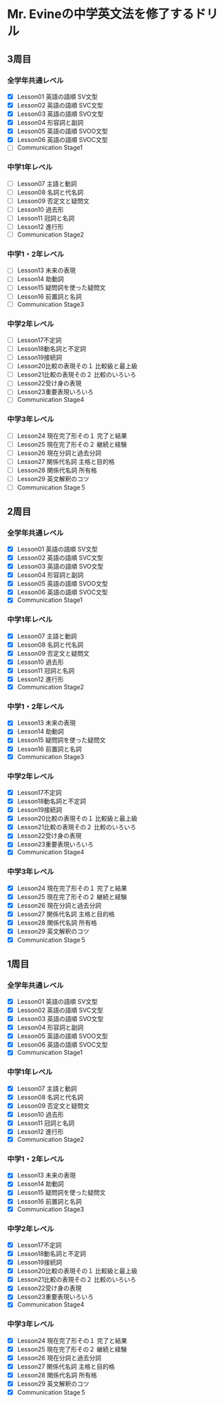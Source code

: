 # Mr. Evineの中学英文法を修了するドリル
## 3周目
### 全学年共通レベル
- [x] Lesson01 英語の語順 SV文型
- [x] Lesson02 英語の語順 SVC文型
- [x] Lesson03 英語の語順 SVO文型
- [x] Lesson04 形容詞と副詞
- [x] Lesson05 英語の語順 SVOO文型
- [x] Lesson06 英語の語順 SVOC文型
- [ ] Communication Stage1

### 中学1年レベル
- [ ] Lesson07 主語と動詞
- [ ] Lesson08 名詞と代名詞
- [ ] Lesson09 否定文と疑問文
- [ ] Lesson10 過去形
- [ ] Lesson11 冠詞と名詞
- [ ] Lesson12 進行形
- [ ] Communication Stage2

### 中学1・2年レベル
- [ ] Lesson13 未来の表現
- [ ] Lesson14 助動詞
- [ ] Lesson15 疑問詞を使った疑問文
- [ ] Lesson16 前置詞と名詞
- [ ] Communication Stage3

### 中学2年レベル
- [ ] Lesson17不定詞
- [ ] Lesson18動名詞と不定詞
- [ ] Lesson19接続詞
- [ ] Lesson20比較の表現その１ 比較級と最上級
- [ ] Lesson21比較の表現その２ 比較のいろいろ
- [ ] Lesson22受け身の表現
- [ ] Lesson23重要表現いろいろ
- [ ] Communication Stage4

### 中学3年レベル
- [ ] Lesson24 現在完了形その１ 完了と結果
- [ ] Lesson25 現在完了形その２ 継続と経験
- [ ] Lesson26 現在分詞と過去分詞
- [ ] Lesson27 関係代名詞 主格と目的格
- [ ] Lesson28 関係代名詞 所有格
- [ ] Lesson29 英文解釈のコツ
- [ ] Communication Stage５

## 2周目
### 全学年共通レベル
- [x] Lesson01 英語の語順 SV文型
- [x] Lesson02 英語の語順 SVC文型
- [x] Lesson03 英語の語順 SVO文型
- [x] Lesson04 形容詞と副詞
- [x] Lesson05 英語の語順 SVOO文型
- [x] Lesson06 英語の語順 SVOC文型
- [x] Communication Stage1

### 中学1年レベル
- [x] Lesson07 主語と動詞
- [x] Lesson08 名詞と代名詞
- [x] Lesson09 否定文と疑問文
- [x] Lesson10 過去形
- [x] Lesson11 冠詞と名詞
- [x] Lesson12 進行形
- [x] Communication Stage2

### 中学1・2年レベル
- [x] Lesson13 未来の表現
- [x] Lesson14 助動詞
- [x] Lesson15 疑問詞を使った疑問文
- [x] Lesson16 前置詞と名詞
- [x] Communication Stage3

### 中学2年レベル
- [x] Lesson17不定詞
- [x] Lesson18動名詞と不定詞
- [x] Lesson19接続詞
- [x] Lesson20比較の表現その１ 比較級と最上級
- [x] Lesson21比較の表現その２ 比較のいろいろ
- [x] Lesson22受け身の表現
- [x] Lesson23重要表現いろいろ
- [x] Communication Stage4

### 中学3年レベル
- [x] Lesson24 現在完了形その１ 完了と結果
- [x] Lesson25 現在完了形その２ 継続と経験
- [x] Lesson26 現在分詞と過去分詞
- [x] Lesson27 関係代名詞 主格と目的格
- [x] Lesson28 関係代名詞 所有格
- [x] Lesson29 英文解釈のコツ
- [x] Communication Stage５

## 1周目
### 全学年共通レベル
- [x] Lesson01 英語の語順 SV文型
- [x] Lesson02 英語の語順 SVC文型
- [x] Lesson03 英語の語順 SVO文型
- [x] Lesson04 形容詞と副詞
- [x] Lesson05 英語の語順 SVOO文型
- [x] Lesson06 英語の語順 SVOC文型
- [x] Communication Stage1

### 中学1年レベル
- [x] Lesson07 主語と動詞
- [x] Lesson08 名詞と代名詞
- [x] Lesson09 否定文と疑問文
- [x] Lesson10 過去形
- [x] Lesson11 冠詞と名詞
- [x] Lesson12 進行形
- [x] Communication Stage2

### 中学1・2年レベル
- [x] Lesson13 未来の表現
- [x] Lesson14 助動詞
- [x] Lesson15 疑問詞を使った疑問文
- [x] Lesson16 前置詞と名詞
- [x] Communication Stage3

### 中学2年レベル
- [x] Lesson17不定詞
- [x] Lesson18動名詞と不定詞
- [x] Lesson19接続詞
- [x] Lesson20比較の表現その１ 比較級と最上級
- [x] Lesson21比較の表現その２ 比較のいろいろ
- [x] Lesson22受け身の表現
- [x] Lesson23重要表現いろいろ
- [x] Communication Stage4

### 中学3年レベル
- [x] Lesson24 現在完了形その１ 完了と結果
- [x] Lesson25 現在完了形その２ 継続と経験
- [x] Lesson26 現在分詞と過去分詞
- [x] Lesson27 関係代名詞 主格と目的格
- [x] Lesson28 関係代名詞 所有格
- [x] Lesson29 英文解釈のコツ
- [x] Communication Stage５
